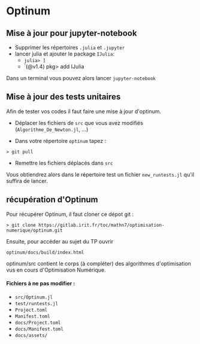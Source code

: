 # Optinum

## Mise à jour pour jupyter-notebook
- Supprimer les répertoires `.julia` et `.jupyter`
- lancer julia et ajouter le package `IJulia`: 
  - `julia> ]`
  - `(@v1.4) pkg> add IJulia

Dans un terminal vous pouvez alors lancer `jupyter-notebook`



## Mise à jour des tests unitaires

Afin de tester vos codes il faut faire une mise à jour d'optinum. 

- Déplacer les fichiers de `src` que vous avez modifiés (`Algorithme_De_Newton.jl`, ...)

- Dans votre répertoire `optinum` tapez :
 
`> git pull`

- Remettre les fichiers déplacés dans `src`

Vous obtiendrez alors dans le répertoire test un fichier `new_runtests.jl` qu'il suffira de lancer.


## récupération d'Optinum
Pour récupérer Optinum, il faut cloner ce dépot git : 

`> git clone https://gitlab.irit.fr/toc/mathn7/optimisation-numerique/optinum.git`

Ensuite, pour accéder au sujet du TP ouvrir

`optinum/docs/build/index.html`

optinum/src contient le corps (à compléter) des algorithmes d'optimisation vus en cours d'Optimisation Numérique.


#### Fichiers à ne pas modifier : 
   * `src/Optinum.jl`
   * `test/runtests.jl`
   * `Project.toml`
   * `Manifest.toml`
   * `docs/Project.toml`
   * `docs/Manifest.toml`
   * `docs/assets/`
